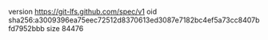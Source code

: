 version https://git-lfs.github.com/spec/v1
oid sha256:a3009396ea75eec72512d8370613ed3087e7182bc4ef5a73cc8407bfd7952bbb
size 84476
